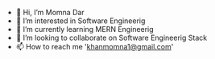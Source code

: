- 👋 Hi, I’m Momna Dar
- 👀 I’m interested in Software Engineerig
- 🌱 I’m currently learning MERN Engineerig
- 💞️ I’m looking to collaborate on Software Engineerig Stack 
- 📫 How to reach me 'khanmomna1@gmail.com'

<!---
Momnadar1/Momnadar1 is a ✨ special ✨ repository because its `README.md` (this file) appears on your GitHub profile.
You can click the Preview link to take a look at your changes.
--->
